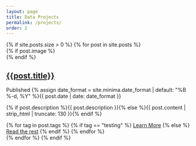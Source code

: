 ```yaml
---
layout: page
title: Data Projects
permalink: /projects/
order: 2
---
```


<div class="container">
  {% if site.posts.size > 0 %}
    {% for post in site.posts %}
    <div class="article" data-aos="fade-up" data-aos-easing="ease-out-quad" data-aos-duration="800">
      {% if post.image %}
      <div class="article__image-box">
        <a href="{{post.url | prepend: site.baseurl}}" class="article__image" style="background-image: url({{site.baseurl}}{{post.image}})"></a>
      </div>
      {% endif %}
      <div class="article__content">
        <h2 class="article__title">
          <a href="{{ post.url | prepend: site.baseurl }}">{{post.title}}</a>
        </h2>
        <div class="article__meta">
          <span class="article__date">Published <time datetime="{{ post.date | date_to_xmlschema }}">{% assign date_format = site.minima.date_format | default: "%B %-d, %Y" %}{{ post.date | date: date_format }}</time></span>
        </div>
        <p class="article__excerpt">{% if post.description %}{{ post.description }}{% else %}{{ post.content | strip_html | truncate: 130 }}{% endif %}</p>
        {% for tag in post.tags %}
          {% if tag == "testing" %}
            <a href="{{ post.blog }}" class="read-more">Learn More</a>
            {% else %}
            <a href="{{ post.url | prepend: site.baseurl }}" class="read-more">Read the rest</a>
          {% endif %}
        {% endfor %}
      </div>
    </div>
    {% endfor %}
  {% endif %}
</div>
